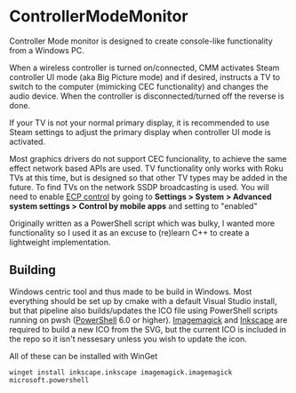 # ControllerModeMonitor

Controller Mode monitor is designed to create console-like functionality from a Windows PC.

When a wireless controller is turned on/connected, CMM activates Steam controller UI mode (aka Big Picture mode) and if desired, instructs a TV to switch to the computer (mimicking CEC functionality) and changes the audio device. When the controller is disconnected/turned off the reverse is done.

If your TV is not your normal primary display, it is recommended to use Steam settings to adjust the primary display when controller UI mode is activated.

Most graphics drivers do not support CEC funcionality, to achieve the same effect network based APIs are used. TV functionality only works with Roku TVs at this time, but is designed so that other TV types may be added in the future. To find TVs on the network SSDP broadcasting is used. You will need to enable [ECP control](https://developer.roku.com/docs/developer-program/dev-tools/external-control-api.md) by going to **Settings > System > Advanced system settings > Control by mobile apps** and setting to "enabled"

Originally written as a PowerShell script which was bulky, I wanted more functionality so I used it as an excuse to (re)learn C++ to create a lightweight implementation.

## Building

Windows centric tool and thus made to be build in Windows. Most everything should be set up by cmake with a default Visual Studio install, but that pipeline also builds/updates the ICO file using PowerShell scripts running on pwsh ([PowerShell](https://github.com/PowerShell/PowerShell) 6.0 or higher). [Imagemagick](https://imagemagick.org/) and [Inkscape](https://inkscape.org/) are required to build a new ICO from the SVG, but the current ICO is included in the repo so it isn't nessesary unless you wish to update the icon.

All of these can be installed with WinGet

```winget install inkscape.inkscape imagemagick.imagemagick microsoft.powershell```